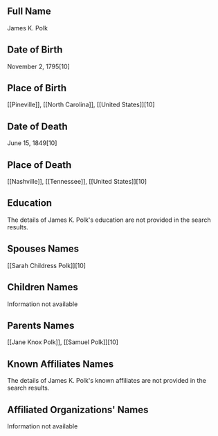 ## Full Name
James K. Polk

## Date of Birth
November 2, 1795[10]

## Place of Birth
[[Pineville]], [[North Carolina]], [[United States]][10]

## Date of Death
June 15, 1849[10]

## Place of Death
[[Nashville]], [[Tennessee]], [[United States]][10]

## Education
The details of James K. Polk's education are not provided in the search results.

## Spouses Names
[[Sarah Childress Polk]][10]

## Children Names
Information not available

## Parents Names
[[Jane Knox Polk]], [[Samuel Polk]][10]

## Known Affiliates Names
The details of James K. Polk's known affiliates are not provided in the search results.

## Affiliated Organizations' Names
Information not available

